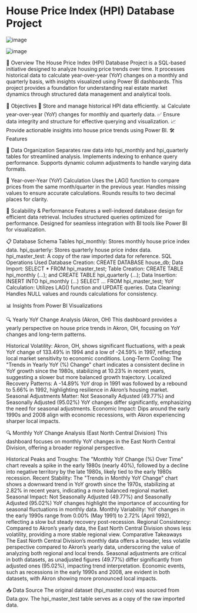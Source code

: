 # House Price Index (HPI) Database Project

![image](https://github.com/user-attachments/assets/3e60fec9-9ea0-4c43-810a-39ddc6d7b02c)

![image](https://github.com/user-attachments/assets/49bba3b9-79d3-427a-960e-76db69998902)


📌 Overview
The House Price Index (HPI) Database Project is a SQL-based initiative designed to analyze housing price trends over time. It processes historical data to calculate year-over-year (YoY) changes on a monthly and quarterly basis, with insights visualized using Power BI dashboards. This project provides a foundation for understanding real estate market dynamics through structured data management and analytical tools.


🎯 Objectives
📂 Store and manage historical HPI data efficiently.
📊 Calculate year-over-year (YoY) changes for monthly and quarterly data.
✅ Ensure data integrity and structure for effective querying and visualization.
📈 Provide actionable insights into house price trends using Power BI.
🛠️ Features

🔹 Data Organization
Separates raw data into hpi_monthly and hpi_quarterly tables for streamlined analysis.
Implements indexing to enhance query performance.
Supports dynamic column adjustments to handle varying data formats.

🔹 Year-over-Year (YoY) Calculation
Uses the LAG() function to compare prices from the same month/quarter in the previous year.
Handles missing values to ensure accurate calculations.
Rounds results to two decimal places for clarity.

🔹 Scalability & Performance
Features a well-indexed database design for efficient data retrieval.
Includes structured queries optimized for performance.
Designed for seamless integration with BI tools like Power BI for visualization.

📋 Database Schema
Tables
hpi_monthly: Stores monthly house price index data.
hpi_quarterly: Stores quarterly house price index data.
hpi_master_test: A copy of the raw imported data for reference.
SQL Operations Used
Database Creation: CREATE DATABASE house_db;
Data Import: SELECT * FROM hpi_master_test;
Table Creation: CREATE TABLE hpi_monthly (...); and CREATE TABLE hpi_quarterly (...);
Data Insertion: INSERT INTO hpi_monthly (...) SELECT ... FROM hpi_master_test;
YoY Calculation: Utilizes LAG() function and UPDATE queries.
Data Cleaning: Handles NULL values and rounds calculations for consistency.

📊 Insights from Power BI Visualizations


🔍 Yearly YoY Change Analysis (Akron, OH)
This dashboard provides a yearly perspective on house price trends in Akron, OH, focusing on YoY changes and long-term patterns.

Historical Volatility: Akron, OH, shows significant fluctuations, with a peak YoY change of 133.49% in 1994 and a low of -24.59% in 1997, reflecting local market sensitivity to economic conditions.
Long-Term Cooling: The "Trends in Yearly YoY (%) Change" chart indicates a consistent decline in YoY growth since the 1980s, stabilizing at 10.23% in recent years, suggesting a slower but more balanced growth trajectory.
Localized Recovery Patterns: A -14.89% YoY drop in 1991 was followed by a rebound to 5.66% in 1992, highlighting resilience in Akron’s housing market.
Seasonal Adjustments Matter: Not Seasonally Adjusted (49.77%) and Seasonally Adjusted (95.02%) YoY changes differ significantly, emphasizing the need for seasonal adjustments.
Economic Impact: Dips around the early 1990s and 2008 align with economic recessions, with Akron experiencing sharper local impacts.

🔍 Monthly YoY Change Analysis (East North Central Division)
This dashboard focuses on monthly YoY changes in the East North Central Division, offering a broader regional perspective.

Historical Peaks and Troughs: The "Monthly YoY Change (%) Over Time" chart reveals a spike in the early 1980s (nearly 40%), followed by a decline into negative territory by the late 1980s, likely tied to the early 1980s recession.
Recent Stability: The "Trends in Monthly YoY Change" chart shows a downward trend in YoY growth since the 1970s, stabilizing at 2.82% in recent years, indicating a more balanced regional market.
Seasonal Impact: Not Seasonally Adjusted (49.77%) and Seasonally Adjusted (95.02%) YoY changes highlight the importance of accounting for seasonal fluctuations in monthly data.
Monthly Variability: YoY changes in the early 1990s range from 0.00% (May 1991) to 2.72% (April 1992), reflecting a slow but steady recovery post-recession.
Regional Consistency: Compared to Akron’s yearly data, the East North Central Division shows less volatility, providing a more stable regional view.
Comparative Takeaways
The East North Central Division’s monthly data offers a broader, less volatile perspective compared to Akron’s yearly data, underscoring the value of analyzing both regional and local trends.
Seasonal adjustments are critical in both datasets, as unadjusted figures (49.77%) differ significantly from adjusted ones (95.02%), impacting trend interpretation.
Economic events, such as recessions in the early 1990s and 2008, are evident in both datasets, with Akron showing more pronounced local impacts.


📥 Data Source
The original dataset (hpi_master.csv) was sourced from Data.gov. The hpi_master_test table serves as a copy of the raw imported data.
